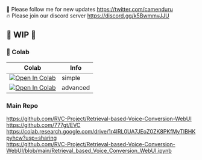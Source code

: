 🐣 Please follow me for new updates https://twitter.com/camenduru <br />
🔥 Please join our discord server https://discord.gg/k5BwmmvJJU <br />

## 🚦 WIP 🚦

### 🦒 Colab

| Colab | Info
| --- | --- |
[![Open In Colab](https://colab.research.google.com/assets/colab-badge.svg)](https://colab.research.google.com/github/camenduru/Retrieval-based-Voice-Conversion-WebUI-colab/blob/main/retrieval_based_voice_conversion_webui_colab.ipynb) | simple
[![Open In Colab](https://colab.research.google.com/assets/colab-badge.svg)](https://colab.research.google.com/github/camenduru/Retrieval-based-Voice-Conversion-WebUI-colab/blob/main/retrieval_based_voice_conversion_webui_advanced_colab.ipynb) | advanced

### Main Repo
https://github.com/RVC-Project/Retrieval-based-Voice-Conversion-WebUI <br />
https://github.com/777gt/EVC <br />
https://colab.research.google.com/drive/1r4IRL0UA7JEoZ0ZK8PKfMyTIBHKpyhcw?usp=sharing <br />
https://github.com/RVC-Project/Retrieval-based-Voice-Conversion-WebUI/blob/main/Retrieval_based_Voice_Conversion_WebUI.ipynb <br />

